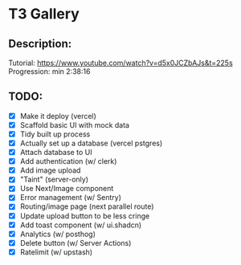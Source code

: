 # T3 Gallery

## Description:

Tutorial: https://www.youtube.com/watch?v=d5x0JCZbAJs&t=225s
Progression: min 2:38:16

## TODO:

- [x] Make it deploy (vercel)
- [x] Scaffold basic UI with mock data
- [x] Tidy built up process
- [x] Actually set up a database (vercel pstgres)
- [x] Attach database to UI
- [x] Add authentication (w/ clerk)
- [x] Add image upload
- [x] "Taint" (server-only)
- [x] Use Next/Image component
- [x] Error management (w/ Sentry)
- [x] Routing/image page (next parallel route)
- [x] Update upload button to be less cringe
- [x] Add toast component (w/ ui.shadcn)
- [x] Analytics (w/ posthog)
- [x] Delete button (w/ Server Actions)
- [x] Ratelimit (w/ upstash)
